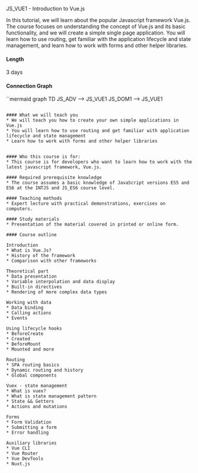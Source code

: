 ﻿JS_VUE1 - Introduction to Vue.js

In this tutorial, we will learn about the popular Javascript framework Vue.js. The course focuses on understanding the concept of Vue.js and its basic functionality, and we will create a simple single page application. You will learn how to use routing, get familiar with the application lifecycle and state management, and learn how to work with forms and other helper libraries.

#### Length

3 days

#### Connection Graph

``mermaid
graph TD
    JS_ADV --> JS_VUE1
    JS_DOM1 --> JS_VUE1
```

#### What we will teach you
* We will teach you how to create your own simple applications in Vue.js
* You will learn how to use routing and get familiar with application lifecycle and state management
* Learn how to work with forms and other helper libraries


#### Who this course is for:
* This course is for developers who want to learn how to work with the latest javascript framework, Vue.js.

#### Required prerequisite knowledge
* The course assumes a basic knowledge of JavaScript versions ES5 and ES6 at the INTJS and JS_ES6 course level.

#### Teaching methods
* Expert lecture with practical demonstrations, exercises on computers.

#### Study materials
* Presentation of the material covered in printed or online form.

#### Course outline

Introduction
* What is Vue.Js?
* History of the framework
* Comparison with other frameworks

Theoretical part
* Data presentation
* Variable interpolation and data display
* Built-in directives
* Rendering of more complex data types

Working with data
* Data binding
* Calling actions
* Events

Using lifecycle hooks
* BeforeCreate
* Created
* BeforeMount
* Mounted and more

Routing
* SPA routing basics
* Dynamic routing and history
* Global components

Vuex - state management
* What is vuex?
* What is state management pattern
* State && Getters
* Actions and mutations

Forms
* Form Validation
* Submitting a form
* Error handling

Auxiliary libraries
* Vue CLI
* Vue Router
* Vue DevTools
* Nuxt.js
